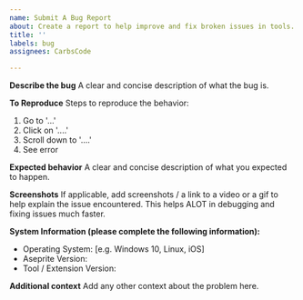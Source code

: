 ```yaml
---
name: Submit A Bug Report
about: Create a report to help improve and fix broken issues in tools.
title: ''
labels: bug
assignees: CarbsCode

---
```


**Describe the bug**
A clear and concise description of what the bug is.

**To Reproduce**
Steps to reproduce the behavior:
1. Go to '...'
2. Click on '....'
3. Scroll down to '....'
4. See error

**Expected behavior**
A clear and concise description of what you expected to happen.

**Screenshots**
If applicable, add screenshots / a link to a video or a gif to help explain the issue encountered. This helps ALOT in debugging and fixing issues much faster.

**System Information (please complete the following information):**
 - Operating System: [e.g. Windows 10, Linux, iOS]
 - Aseprite Version:
 - Tool / Extension Version:


**Additional context**
Add any other context about the problem here.
